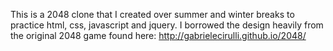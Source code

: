 This is a 2048 clone that I created over summer and winter breaks to practice html, css, javascript and jquery. I borrowed the design heavily from the original 2048 game found here: http://gabrielecirulli.github.io/2048/
